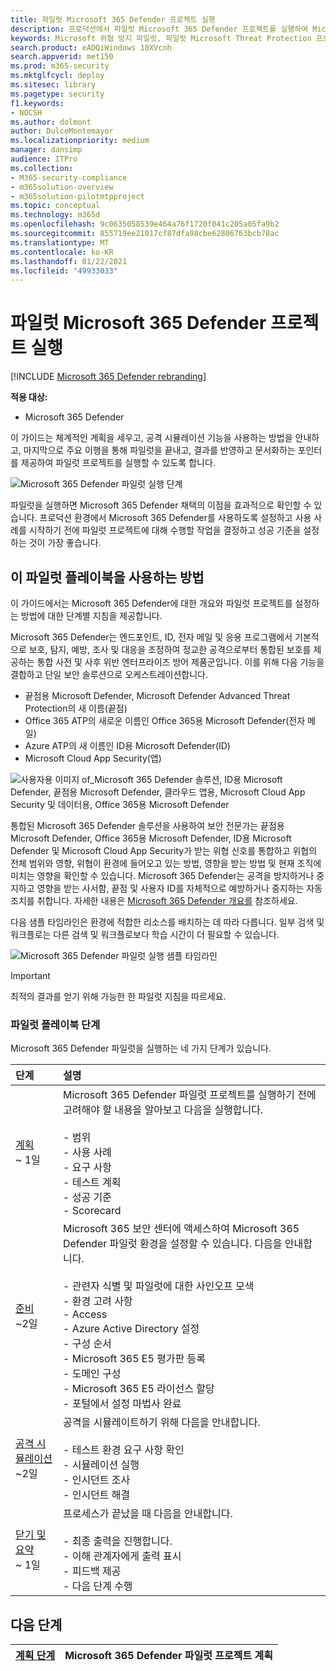 ```yaml
---
title: 파일럿 Microsoft 365 Defender 프로젝트 실행
description: 프로덕션에서 파일럿 Microsoft 365 Defender 프로젝트를 실행하여 Microsoft 365 Defender의 이점과 채택을 효과적으로 파악합니다.
keywords: Microsoft 위협 방지 파일럿, 파일럿 Microsoft Threat Protection 프로젝트 실행, 프로덕션에서 Microsoft Threat Protection 평가, Microsoft Threat Protection 파일럿 프로젝트, 사이버 보안, 고급 영구 위협, 엔터프라이즈 보안, 장치, 장치, ID, 사용자, 데이터, 응용 프로그램, 인시던트, 자동화된 조사 및 수정, 고급 헌팅
search.product: eADQiWindows 10XVcnh
search.appverid: met150
ms.prod: m365-security
ms.mktglfcycl: deploy
ms.sitesec: library
ms.pagetype: security
f1.keywords:
- NOCSH
ms.author: dolmont
author: DulceMontemayor
ms.localizationpriority: medium
manager: dansimp
audience: ITPro
ms.collection:
- M365-security-compliance
- m365solution-overview
- m365solution-pilotmtpproject
ms.topic: conceptual
ms.technology: m365d
ms.openlocfilehash: 9c0635058539e464a76f1720f041c205a05fa9b2
ms.sourcegitcommit: 855719ee21017cf87dfa98cbe62806763bcb78ac
ms.translationtype: MT
ms.contentlocale: ko-KR
ms.lasthandoff: 01/22/2021
ms.locfileid: "49933033"
---
```

# <a name="run-your-pilot-microsoft-365-defender-project"></a>파일럿 Microsoft 365 Defender 프로젝트 실행 

[!INCLUDE [Microsoft 365 Defender rebranding](../includes/microsoft-defender.md)]


**적용 대상:**
- Microsoft 365 Defender


이 가이드는 체계적인 계획을 세우고, 공격 시뮬레이션 기능을 사용하는 방법을 안내하고, 마지막으로 주요 이행을 통해 파일럿을 끝내고, 결과를 반영하고 문서화하는 포인터를 제공하여 파일럿 프로젝트를 실행할 수 있도록 합니다.

![Microsoft 365 Defender 파일럿 실행 단계](../../media/pilotphases.png)


파일럿을 실행하면 Microsoft 365 Defender 채택의 이점을 효과적으로 확인할 수 있습니다. 프로덕션 환경에서 Microsoft 365 Defender를 사용하도록 설정하고 사용 사례를 시작하기 전에 파일럿 프로젝트에 대해 수행할 작업을 결정하고 성공 기준을 설정하는 것이 가장 좋습니다. 


## <a name="how-to-use-this-pilot-playbook"></a>이 파일럿 플레이북을 사용하는 방법

이 가이드에서는 Microsoft 365 Defender에 대한 개요와 파일럿 프로젝트를 설정하는 방법에 대한 단계별 지침을 제공합니다. 

Microsoft 365 Defender는 엔드포인트, ID, 전자 메일 및 응용 프로그램에서 기본적으로 보호, 탐지, 예방, 조사 및 대응을 조정하여 정교한 공격으로부터 통합된 보호를 제공하는 통합 사전 및 사후 위반 엔터프라이즈 방어 제품군입니다. 이를 위해 다음 기능을 결합하고 단일 보안 솔루션으로 오케스트레이션합니다.
  - 끝점용 Microsoft Defender, Microsoft Defender Advanced Threat Protection의 새 이름(끝점)
  - Office 365 ATP의 새로운 이름인 Office 365용 Microsoft Defender(전자 메일) 
  - Azure ATP의 새 이름인 ID용 Microsoft Defender(ID) 
  - Microsoft Cloud App Security(앱)

![사용자용 이미지 of_Microsoft 365 Defender 솔루션, ID용 Microsoft Defender, 끝점용 Microsoft Defender, 클라우드 앱용, Microsoft Cloud App Security 및 데이터용, Office 365용 Microsoft Defender](../../media/mtp/m365pillars.png)

통합된 Microsoft 365 Defender 솔루션을 사용하여 보안 전문가는 끝점용 Microsoft Defender, Office 365용 Microsoft Defender, ID용 Microsoft Defender 및 Microsoft Cloud App Security가 받는 위협 신호를 통합하고 위협의 전체 범위와 영향, 위협이 환경에 들어오고 있는 방법, 영향을 받는 방법 및 현재 조직에 미치는 영향을 확인할 수 있습니다. Microsoft 365 Defender는 공격을 방지하거나 중지하고 영향을 받는 사서함, 끝점 및 사용자 ID를 자체적으로 예방하거나 중지하는 자동 조치를 취합니다. 자세한 내용은 [Microsoft 365 Defender 개요를](https://docs.microsoft.com/microsoft-365/security/mtp/microsoft-threat-protection) 참조하세요.



다음 샘플 타임라인은 환경에 적합한 리소스를 배치하는 데 따라 다릅니다. 일부 검색 및 워크플로는 다른 검색 및 워크플로보다 학습 시간이 더 필요할 수 있습니다.

![Microsoft 365 Defender 파일럿 실행 샘플 타임라인](../../media/phase-diagrams/pilot-phases.png)

>[!IMPORTANT]
>최적의 결과를 얻기 위해 가능한 한 파일럿 지침을 따르세요.


### <a name="pilot-playbook-phases"></a>파일럿 플레이북 단계 

Microsoft 365 Defender 파일럿을 실행하는 네 가지 단계가 있습니다.

|단계 | 설명 | 
|:-------|:-----|
| [계획](mtp-pilot-plan.md)<br> ~ 1일| Microsoft 365 Defender 파일럿 프로젝트를 실행하기 전에 고려해야 할 내용을 알아보고 다음을 실행합니다. <br><br>- 범위 <br> - 사용 사례 <br>- 요구 사항 <br>- 테스트 계획 <br> - 성공 기준 <br> - Scorecard 
| [준비](mtp-evaluation.md) <br>~2일|  Microsoft 365 보안 센터에 액세스하여 Microsoft 365 Defender 파일럿 환경을 설정할 수 있습니다. 다음을 안내합니다.<br><br>- 관련자 식별 및 파일럿에 대한 사인오프 모색 <br> - 환경 고려 사항 <br>- Access <br>- Azure Active Directory 설정 <br> - 구성 순서 <br> - Microsoft 365 E5 평가판 등록 <br> - 도메인 구성 <br>- Microsoft 365 E5 라이선스 할당 <br> - 포털에서 설정 마법사 완료|
| [공격 시뮬레이션](mtp-pilot-simulate.md) <br>~2일| 공격을 시뮬레이트하기 위해 다음을 안내합니다.<br><br>- 테스트 환경 요구 사항 확인 <br>- 시뮬레이션 실행 <br>- 인시던트 조사 <br>- 인시던트 해결 
| [닫기 및 요약](mtp-pilot-close.md) <br>~ 1일| 프로세스가 끝났을 때 다음을 안내합니다.<br><br>- 최종 출력을 진행합니다.<br>- 이해 관계자에게 출력 표시 <br>- 피드백 제공 <br>- 다음 단계 수행 

## <a name="next-step"></a>다음 단계
|[계획 단계](mtp-pilot-plan.md) | Microsoft 365 Defender 파일럿 프로젝트 계획 
|:-------|:-----|
